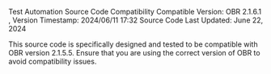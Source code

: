 Test Automation Source Code Compatibility
Compatible Version: OBR 2.1.6.1 , Version Timestamp: 2024/06/11 17:32
Source Code Last Updated: June 22, 2024


This source code is specifically designed and tested to be compatible with OBR version 2.1.5.5. Ensure that you are using the correct version of OBR to avoid compatibility issues.


